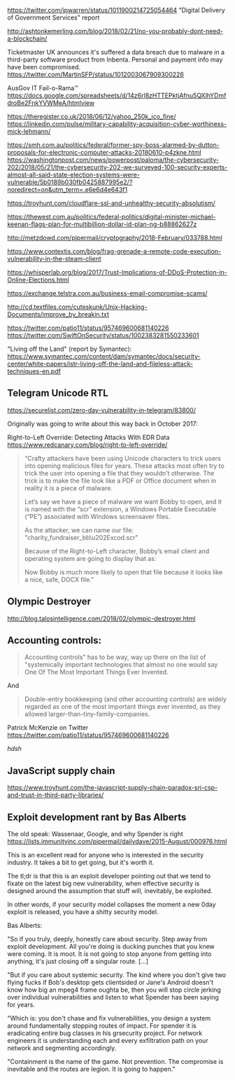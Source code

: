 
https://twitter.com/jpwarren/status/1011900214725054464
"Digital Delivery of Government Services" report

http://ashtonkemerling.com/blog/2018/02/21/no-you-probably-dont-need-a-blockchain/


Ticketmaster UK announces it's suffered a data breach due to malware in a third-party software product from Inbenta. Personal and payment info may have been compromised.
https://twitter.com/MartinSFP/status/1012003067909300226

AusGov IT Fail-o-Rama™
https://docs.google.com/spreadsheets/d/14z6rl8zHTTEPktjAfnu5QXlhYDmfdroBe2FnkYVWMeA/htmlview


https://theregister.co.uk/2018/06/12/yahoo_250k_ico_fine/
https://linkedin.com/pulse/military-capability-acquisition-cyber-worthiness-mick-lehmann/

https://smh.com.au/politics/federal/former-spy-boss-alarmed-by-dutton-proposals-for-electronic-computer-attacks-20180610-p4zkne.html
https://washingtonpost.com/news/powerpost/paloma/the-cybersecurity-202/2018/05/21/the-cybersecurity-202-we-surveyed-100-security-experts-almost-all-said-state-election-systems-were-vulnerable/5b0189b030fb0425887995e2/?noredirect=on&utm_term=.e6e6d4e643f1

https://troyhunt.com/cloudflare-ssl-and-unhealthy-security-absolutism/

https://thewest.com.au/politics/federal-politics/digital-minister-michael-keenan-flags-plan-for-multibillion-dollar-id-plan-ng-b88862627z

http://metzdowd.com/pipermail/cryptography/2018-February/033788.html

https://www.contextis.com/blog/frag-grenade-a-remote-code-execution-vulnerability-in-the-steam-client

https://whisperlab.org/blog/2017/Trust-Implications-of-DDoS-Protection-in-Online-Elections.html

https://exchange.telstra.com.au/business-email-compromise-scams/

http://cd.textfiles.com/cuteskunk/Unix-Hacking-Documents/improve_by_breakin.txt

https://twitter.com/patio11/status/957469600681140226
https://twitter.com/SwiftOnSecurity/status/1002383281550233601


"Living off the Land" (report by Symantec):
https://www.symantec.com/content/dam/symantec/docs/security-center/white-papers/istr-living-off-the-land-and-fileless-attack-techniques-en.pdf



## Telegram Unicode RTL

https://securelist.com/zero-day-vulnerability-in-telegram/83800/

Originally was going to write about this way back in October 2017:

Right-to-Left Override: Detecting Attacks With EDR Data
https://www.redcanary.com/blog/right-to-left-override/
>“Crafty attackers have been using Unicode characters to trick users into opening malicious files for years. These attacks most often try to trick the user into opening a file that they wouldn’t otherwise. The trick is to make the file look like a PDF or Office document when in reality it is a piece of malware.
>
>Let’s say we have a piece of malware we want Bobby to open, and it is named with the “scr” extension, a Windows Portable Executable (“PE”) associated with Windows screensaver files.
>
>As the attacker, we can name our file: "charity_fundraiser_bb\u202Excod.scr"
>
>Because of the Right-to-Left character, Bobby’s email client and operating system are going to display that as:
>
>Now Bobby is much more likely to open that file because it looks like a nice, safe, DOCX file.”

## Olympic Destroyer

http://blog.talosintelligence.com/2018/02/olympic-destroyer.html


## Accounting controls:

>Accounting controls" has to be way, way up there on the list of "systemically important technologies that almost no one would say One Of The Most Important Things Ever Invented.

And

>Double-entry bookkeeping (and other accounting controls) are widely regarded as one of the most important things ever invented, as they allowed larger-than-tiny-family-companies.

Patrick McKenzie on Twitter
https://twitter.com/patio11/status/957469600681140226

*hdsh*

## JavaScript supply chain

https://www.troyhunt.com/the-javascript-supply-chain-paradox-sri-csp-and-trust-in-third-party-libraries/

## Exploit development rant by Bas Alberts

The old speak: Wassenaar, Google,	and why Spender is right
https://lists.immunityinc.com/pipermail/dailydave/2015-August/000976.html

This is an excellent read for anyone who is interested in the security industry. It takes a bit to get going, but it's worth it.

The tl;dr is that this is an exploit developer pointing out that we tend to fixate on the latest big new vulnerability, when effective security is designed around the assumption that stuff will, inevitably, be exploited.

In other words, if your security model collapses the moment a new 0day exploit is released, you have a shitty security model.

Bas Alberts:

"So if you truly, deeply, honestly care about security. Step away from
exploit development. All you're doing is ducking punches that you knew
were coming. It is moot. It is not going to stop anyone from getting
into anything, it's just closing off a singular route. [...]

"But if you care about systemic security. The kind where you don't give
two flying fucks if Bob's desktop gets clientsided or Jane's Android
doesn't know how big an mpeg4 frame oughta be, then you will stop circle
jerking over individual vulnerabilities and listen to what Spender has
been saying for years.

"Which is: you don't chase and fix vulnerabilities, you design a system
around fundamentally stopping routes of impact. For spender it is
eradicating entire bug classes in his grsecurity project. For network
engineers it is understanding each and every exfiltration path on your
network and segmenting accordingly.

"Containment is the name of the game. Not prevention. The compromise is
inevitable and the routes are legion. It is going to happen."
